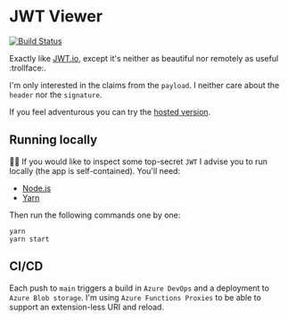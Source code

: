 # JWT Viewer

[![Build Status](https://dev.azure.com/gabrielweyer/JwtViewer/_apis/build/status/JwtViewer)](https://dev.azure.com/gabrielweyer/JwtViewer/_build/latest?definitionId=6)

Exactly like [JWT.io][jwt-io], except it's neither as beautiful nor remotely as useful :trollface:.

I'm only interested in the claims from the `payload`. I neither care about the `header` nor the `signature`.

If you feel adventurous you can try the [hosted version][jwt-viewer].

## Running locally

:female_detective: If you would like to inspect some top-secret `JWT` I advise you to run locally (the app is self-contained). You'll need:

- [Node.js][node-js]
- [Yarn][yarn]

Then run the following commands one by one:

```shell
yarn
yarn start
```

## CI/CD

Each push to `main` triggers a build in `Azure DevOps` and a deployment to `Azure Blob storage`. I'm using `Azure Functions Proxies` to be able to support an extension-less URI and reload.

[jwt-io]: https://jwt.io/
[jwt-viewer]: https://jwtviewer.azurewebsites.net/
[trello-board]: https://trello.com/b/8JWl1Nc7/jwt-viewer
[node-js]: https://nodejs.org/en/download/
[yarn]: https://yarnpkg.com/lang/en/docs/install/
